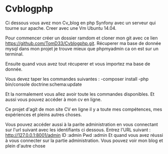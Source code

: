 # Cvblogphp

Ci dessous vous avez mon Cv_blog en php Synfony avec un serveur qui tourne sur apache.
Creer avec une Vm Ubuntu 14.04.

Pour commencer créer un dossier ramdom et cloner mon git avec ce lien https://github.com/TomD33/Cvblogphp.git.
Récuperer ma base de donnée mysql dans mon projet je trouve mieux que phpmyadmin ca on est sur un terminal.

Ensuite quand vous avez tout récuperer et vous importez ma base de donnée.

Vous devez taper les commandes suivantes : 
-composer install
-php bin/console doctrine:schema:update

Et la normalement vous allez avoir toute les commandes disponibles.
Et aussi vous pouvez accéder à mon cv en ligne.

Ce projet d'agit de mon site CV en ligne il y a toute mes compétences, mes expériences et pleins autres choses.

Vous pouvez accéder aussi à la parite administration en vous connectant sur l'url suivant avec les identifiants ci dessous.
Entrez l'URL suivant : http://127.0.0.1:8001/admin
ID :admin
Pwd :admin
Et quand vous avez réussi à vous connecter sur la partie administration.
Vous pouvez voir mon blog et plein d'autre chose
